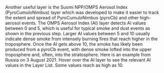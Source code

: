 Another useful layer is the Suomi NPP/OMPS Aerosol Index (PyroCumuloNimbus) layer which was developed to make it easier to track the extent and spread of PyroCumuloNimbus (pyroCb) and other high-aerosol events. The OMPS Aerosol Index (AI) layer detects AI values between 0 and 5, which is useful for typical smoke and dust events as shown in the previous step. Larger AI values between 5 and 10 usually indicate dense smoke from intensely burning fires that reach higher in the troposphere. Once the AI gets above 10, the smoke has likely been produced from a pyroCb event, with dense smoke lofted into the upper troposphere and, often, into the stratosphere. Here is an example from Russia on 3 August 2021. Hover over the AI layer to see the relevant AI values in the Layer List. Some values reach as high as 10.